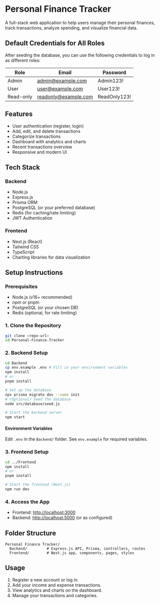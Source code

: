 # Personal Finance Tracker

A full-stack web application to help users manage their personal finances, track transactions, analyze spending, and visualize financial data.

## Default Credentials for All Roles

After seeding the database, you can use the following credentials to log in as different roles:

| Role      | Email                | Password     |
| --------- | -------------------- | ------------ |
| Admin     | admin@example.com    | Admin123!    |
| User      | user@example.com     | User123!     |
| Read-only | readonly@example.com | ReadOnly123! |

## Features

- User authentication (register, login)
- Add, edit, and delete transactions
- Categorize transactions
- Dashboard with analytics and charts
- Recent transactions overview
- Responsive and modern UI

## Tech Stack

### Backend

- Node.js
- Express.js
- Prisma ORM
- PostgreSQL (or your preferred database)
- Redis (for caching/rate limiting)
- JWT Authentication

### Frontend

- Next.js (React)
- Tailwind CSS
- TypeScript
- Charting libraries for data visualization

## Setup Instructions

### Prerequisites

- Node.js (v16+ recommended)
- npm or pnpm
- PostgreSQL (or your chosen DB)
- Redis (optional, for rate limiting)

### 1. Clone the Repository

```bash
git clone <repo-url>
cd Personal-Finance-Tracker
```

### 2. Backend Setup

```bash
cd Backend
cp env.example .env # Fill in your environment variables
npm install
# or
pnpm install

# Set up the database
npx prisma migrate dev --name init
# (Optional) Seed the database
node src/database/seed.js

# Start the backend server
npm start
```

#### Environment Variables

Edit `.env` in the `Backend/` folder. See `env.example` for required variables.

### 3. Frontend Setup

```bash
cd ../Frontend
npm install
# or
pnpm install

# Start the frontend (Next.js)
npm run dev
```

### 4. Access the App

- Frontend: [http://localhost:3000](http://localhost:3000)
- Backend: [http://localhost:5000](http://localhost:5000) (or as configured)

## Folder Structure

```
Personal Finance Tracker/
  Backend/         # Express.js API, Prisma, controllers, routes
  Frontend/        # Next.js app, components, pages, styles
```

## Usage

1. Register a new account or log in.
2. Add your income and expense transactions.
3. View analytics and charts on the dashboard.
4. Manage your transactions and categories.

